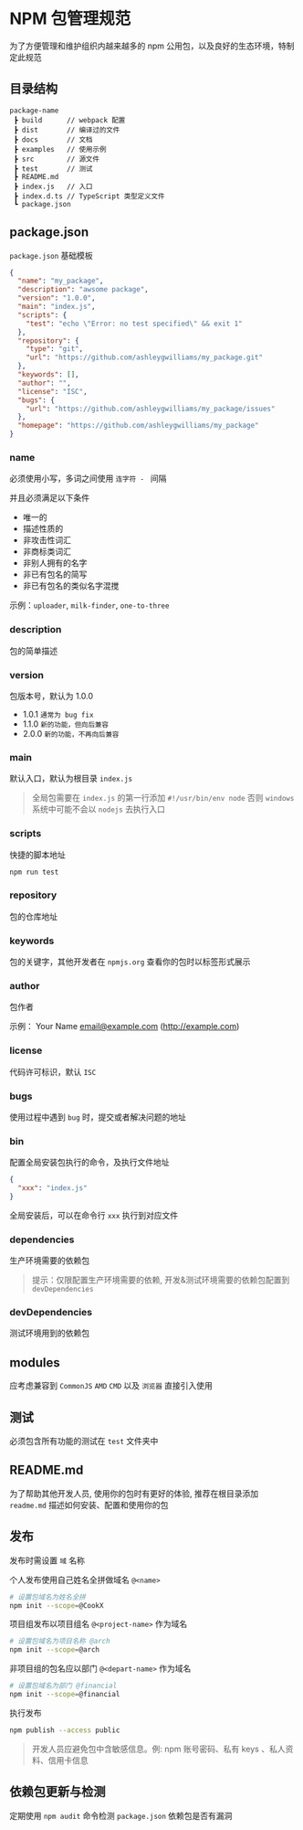 # NPM 包管理规范
为了方便管理和维护组织内越来越多的 npm 公用包，以及良好的生态环境，特制定此规范

## 目录结构
```
package-name
 ┣ build      // webpack 配置
 ┣ dist       // 编译过的文件
 ┣ docs       // 文档
 ┣ examples   // 使用示例
 ┣ src        // 源文件
 ┣ test       // 测试
 ┣ README.md
 ┣ index.js   // 入口
 ┣ index.d.ts // TypeScript 类型定义文件
 ┗ package.json
```


## package.json
`package.json` 基础模板
```json
{
  "name": "my_package",
  "description": "awsome package",
  "version": "1.0.0",
  "main": "index.js",
  "scripts": {
    "test": "echo \"Error: no test specified\" && exit 1"
  },
  "repository": {
    "type": "git",
    "url": "https://github.com/ashleygwilliams/my_package.git"
  },
  "keywords": [],
  "author": "",
  "license": "ISC",
  "bugs": {
    "url": "https://github.com/ashleygwilliams/my_package/issues"
  },
  "homepage": "https://github.com/ashleygwilliams/my_package"
}
```
### name 
必须使用小写，多词之间使用 `连字符 - ` 间隔

并且必须满足以下条件
 - 唯一的
 - 描述性质的
 - 非攻击性词汇
 - 非商标类词汇
 - 非别人拥有的名字
 - 非已有包名的简写
 - 非已有包名的类似名字混搅

 示例：`uploader`, `milk-finder`, `one-to-three`


### description
包的简单描述

### version
包版本号，默认为 1.0.0
 - 1.0.1 `通常为 bug fix`
 - 1.1.0 `新的功能，但向后兼容`
 - 2.0.0 `新的功能，不再向后兼容`

### main
默认入口，默认为根目录 `index.js` 
> 全局包需要在 `index.js` 的第一行添加 `#!/usr/bin/env node` 否则 `windows` 系统中可能不会以 `nodejs` 去执行入口

### scripts
快捷的脚本地址
```bash
npm run test
```

### repository
包的仓库地址

### keywords
包的关键字，其他开发者在 `npmjs.org` 查看你的包时以标签形式展示 

### author
包作者 

示例： Your Name <email@example.com> (http://example.com)

### license
代码许可标识，默认 `ISC`

### bugs
使用过程中遇到 `bug` 时，提交或者解决问题的地址

### bin
配置全局安装包执行的命令，及执行文件地址
```json
{
  "xxx": "index.js"
}
```
全局安装后，可以在命令行 `xxx` 执行到对应文件

### dependencies
生产环境需要的依赖包
> 提示：仅限配置生产环境需要的依赖, 开发&测试环境需要的依赖包配置到 `devDependencies`

### devDependencies
测试环境用到的依赖包

## modules
应考虑兼容到 `CommonJS` `AMD` `CMD` 以及 `浏览器` 直接引入使用

## 测试
必须包含所有功能的测试在 `test` 文件夹中

## README.md
为了帮助其他开发人员, 使用你的包时有更好的体验, 推荐在根目录添加 `readme.md` 描述如何安装、配置和使用你的包

## 发布
发布时需设置 `域` 名称

个人发布使用自己姓名全拼做域名 `@<name>`

```bash
# 设置包域名为姓名全拼
npm init --scope=@CookX
```

项目组发布以项目组名 `@<project-name>` 作为域名

```bash
# 设置包域名为项目名称 @arch
npm init --scope=@arch
```

非项目组的包名应以部门 `@<depart-name>` 作为域名

```bash
# 设置包域名为部门 @financial
npm init --scope=@financial
```

执行发布

```bash
npm publish --access public
```
> 开发人员应避免包中含敏感信息。例: npm 账号密码、私有 keys 、私人资料、信用卡信息

## 依赖包更新与检测
定期使用 `npm audit` 命令检测 `package.json` 依赖包是否有漏洞


